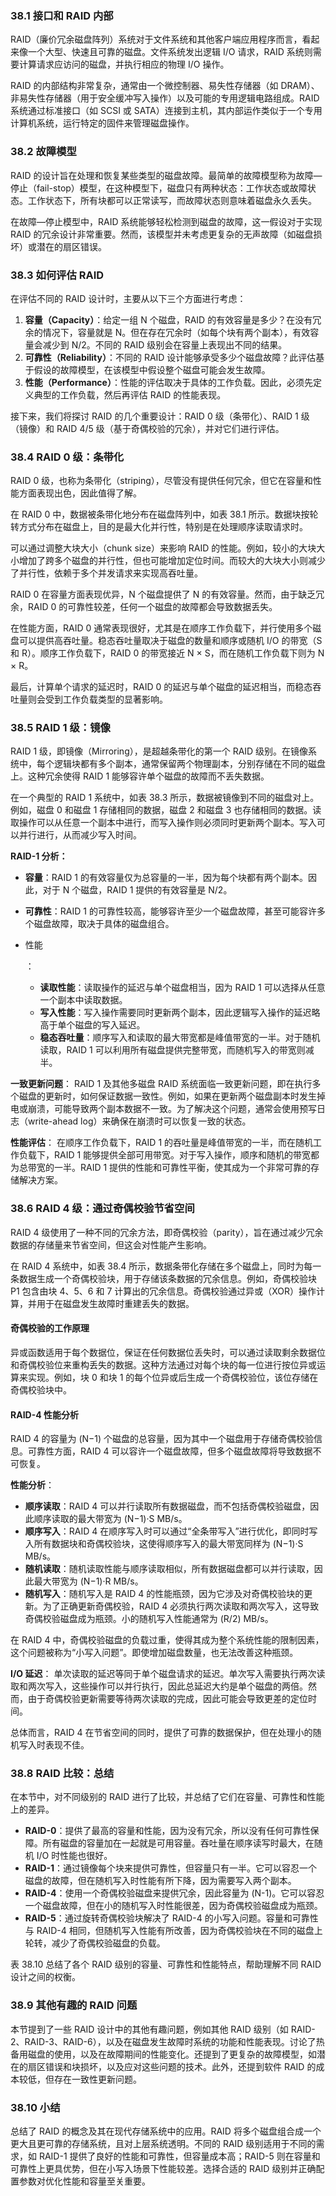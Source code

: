 ### 38.1 接口和 RAID 内部

RAID（廉价冗余磁盘阵列）系统对于文件系统和其他客户端应用程序而言，看起来像一个大型、快速且可靠的磁盘。文件系统发出逻辑 I/O 请求，RAID 系统则需要计算请求应访问的磁盘，并执行相应的物理 I/O 操作。

RAID 的内部结构非常复杂，通常由一个微控制器、易失性存储器（如 DRAM）、非易失性存储器（用于安全缓冲写入操作）以及可能的专用逻辑电路组成。RAID 系统通过标准接口（如 SCSI 或 SATA）连接到主机，其内部运作类似于一个专用计算机系统，运行特定的固件来管理磁盘操作。

### 38.2 故障模型

RAID 的设计旨在处理和恢复某些类型的磁盘故障。最简单的故障模型称为故障—停止（fail-stop）模型，在这种模型下，磁盘只有两种状态：工作状态或故障状态。工作状态下，所有块都可以正常读写，而故障状态则意味着磁盘永久丢失。

在故障—停止模型中，RAID 系统能够轻松检测到磁盘的故障，这一假设对于实现 RAID 的冗余设计非常重要。然而，该模型并未考虑更复杂的无声故障（如磁盘损坏）或潜在的扇区错误。

### 38.3 如何评估 RAID

在评估不同的 RAID 设计时，主要从以下三个方面进行考虑：

1. **容量（Capacity）**：给定一组 N 个磁盘，RAID 的有效容量是多少？在没有冗余的情况下，容量就是 N。但在存在冗余时（如每个块有两个副本），有效容量会减少到 N/2。不同的 RAID 级别会在容量上表现出不同的结果。
2. **可靠性（Reliability）**：不同的 RAID 设计能够承受多少个磁盘故障？此评估基于假设的故障模型，在该模型中假设整个磁盘可能会发生故障。
3. **性能（Performance）**：性能的评估取决于具体的工作负载。因此，必须先定义典型的工作负载，然后再评估 RAID 的性能表现。

接下来，我们将探讨 RAID 的几个重要设计：RAID 0 级（条带化）、RAID 1 级（镜像）和 RAID 4/5 级（基于奇偶校验的冗余），并对它们进行评估。

### 38.4 RAID 0 级：条带化

RAID 0 级，也称为条带化（striping），尽管没有提供任何冗余，但它在容量和性能方面表现出色，因此值得了解。

在 RAID 0 中，数据被条带化地分布在磁盘阵列中，如表 38.1 所示。数据块按轮转方式分布在磁盘上，目的是最大化并行性，特别是在处理顺序读取请求时。

可以通过调整大块大小（chunk size）来影响 RAID 的性能。例如，较小的大块大小增加了跨多个磁盘的并行性，但也可能增加定位时间。而较大的大块大小则减少了并行性，依赖于多个并发请求来实现高吞吐量。

RAID 0 在容量方面表现优异，N 个磁盘提供了 N 的有效容量。然而，由于缺乏冗余，RAID 0 的可靠性较差，任何一个磁盘的故障都会导致数据丢失。

在性能方面，RAID 0 通常表现很好，尤其是在顺序工作负载下，并行使用多个磁盘可以提供高吞吐量。稳态吞吐量取决于磁盘的数量和顺序或随机 I/O 的带宽（S 和 R）。顺序工作负载下，RAID 0 的带宽接近 N × S，而在随机工作负载下则为 N × R。

最后，计算单个请求的延迟时，RAID 0 的延迟与单个磁盘的延迟相当，而稳态吞吐量则会受到工作负载类型的显著影响。

### 38.5 RAID 1 级：镜像

RAID 1 级，即镜像（Mirroring），是超越条带化的第一个 RAID 级别。在镜像系统中，每个逻辑块都有多个副本，通常保留两个物理副本，分别存储在不同的磁盘上。这种冗余使得 RAID 1 能够容许单个磁盘的故障而不丢失数据。

在一个典型的 RAID 1 系统中，如表 38.3 所示，数据被镜像到不同的磁盘对上。例如，磁盘 0 和磁盘 1 存储相同的数据，磁盘 2 和磁盘 3 也存储相同的数据。读取操作可以从任意一个副本中进行，而写入操作则必须同时更新两个副本。写入可以并行进行，从而减少写入时间。

**RAID-1 分析：**

- **容量**：RAID 1 的有效容量仅为总容量的一半，因为每个块都有两个副本。因此，对于 N 个磁盘，RAID 1 提供的有效容量是 N/2。

- **可靠性**：RAID 1 的可靠性较高，能够容许至少一个磁盘故障，甚至可能容许多个磁盘故障，取决于具体的磁盘组合。

- 性能

  ：

  - **读取性能**：读取操作的延迟与单个磁盘相当，因为 RAID 1 可以选择从任意一个副本中读取数据。
  - **写入性能**：写入操作需要同时更新两个副本，因此逻辑写入操作的延迟略高于单个磁盘的写入延迟。
  - **稳态吞吐量**：顺序写入和读取的最大带宽都是峰值带宽的一半。对于随机读取，RAID 1 可以利用所有磁盘提供完整带宽，而随机写入的带宽则减半。

**一致更新问题**： RAID 1 及其他多磁盘 RAID 系统面临一致更新问题，即在执行多个磁盘的更新时，如何保证数据一致性。例如，如果在更新两个磁盘副本时发生掉电或崩溃，可能导致两个副本数据不一致。为了解决这个问题，通常会使用预写日志（write-ahead log）来确保在崩溃时可以恢复一致的状态。

**性能评估**： 在顺序工作负载下，RAID 1 的吞吐量是峰值带宽的一半，而在随机工作负载下，RAID 1 能够提供全部可用带宽。对于写入操作，顺序和随机的带宽都为总带宽的一半。RAID 1 提供的性能和可靠性平衡，使其成为一个非常可靠的存储解决方案。

### 38.6 RAID 4 级：通过奇偶校验节省空间

RAID 4 级使用了一种不同的冗余方法，即奇偶校验（parity），旨在通过减少冗余数据的存储量来节省空间，但这会对性能产生影响。

在 RAID 4 系统中，如表 38.4 所示，数据条带化存储在多个磁盘上，同时为每一条数据生成一个奇偶校验块，用于存储该条数据的冗余信息。例如，奇偶校验块 P1 包含由块 4、5、6 和 7 计算出的冗余信息。奇偶校验通过异或（XOR）操作计算，并用于在磁盘发生故障时重建丢失的数据。

#### 奇偶校验的工作原理

异或函数适用于每个数据位，保证在任何数据位丢失时，可以通过读取剩余数据位和奇偶校验位来重构丢失的数据。这种方法通过对每个块的每一位进行按位异或运算来实现。例如，块 0 和块 1 的每个位异或后生成一个奇偶校验位，该位存储在奇偶校验块中。

#### RAID-4 性能分析

RAID 4 的容量为 (N−1) 个磁盘的总容量，因为其中一个磁盘用于存储奇偶校验信息。可靠性方面，RAID 4 可以容许一个磁盘故障，但多个磁盘故障将导致数据不可恢复。

**性能分析**：

- **顺序读取**：RAID 4 可以并行读取所有数据磁盘，而不包括奇偶校验磁盘，因此顺序读取的最大带宽为 (N−1)·S MB/s。
- **顺序写入**：RAID 4 在顺序写入时可以通过“全条带写入”进行优化，即同时写入所有数据块和奇偶校验块，这使得顺序写入的最大带宽同样为 (N−1)·S MB/s。
- **随机读取**：随机读取性能与顺序读取相似，所有数据磁盘都可以并行读取，因此最大带宽为 (N−1)·R MB/s。
- **随机写入**：随机写入是 RAID 4 的性能瓶颈，因为它涉及对奇偶校验块的更新。为了正确更新奇偶校验，RAID 4 必须执行两次读取和两次写入，这导致奇偶校验磁盘成为瓶颈。小的随机写入性能通常为 (R/2) MB/s。

在 RAID 4 中，奇偶校验磁盘的负载过重，使得其成为整个系统性能的限制因素，这个问题被称为“小写入问题”。即使增加磁盘数量，也无法改善这种瓶颈。

**I/O 延迟**： 单次读取的延迟等同于单个磁盘请求的延迟。单次写入需要执行两次读取和两次写入，这些操作可以并行执行，因此总延迟大约是单个磁盘的两倍。然而，由于奇偶校验更新需要等待两次读取的完成，因此可能会导致更差的定位时间。

总体而言，RAID 4 在节省空间的同时，提供了可靠的数据保护，但在处理小的随机写入时表现不佳。

### 38.8 RAID 比较：总结

在本节中，对不同级别的 RAID 进行了比较，并总结了它们在容量、可靠性和性能上的差异。

- **RAID-0**：提供了最高的容量和性能，因为没有冗余，所以没有任何可靠性保障。所有磁盘的容量加在一起就是可用容量。吞吐量在顺序读写时最大，在随机 I/O 时性能也很好。
- **RAID-1**：通过镜像每个块来提供可靠性，但容量只有一半。它可以容忍一个磁盘的故障，但在随机写入时性能有所下降，因为需要写入两个副本。
- **RAID-4**：使用一个奇偶校验磁盘来提供冗余，因此容量为 (N-1)。它可以容忍一个磁盘故障，但在小的随机写入时性能很差，因为奇偶校验磁盘成为瓶颈。
- **RAID-5**：通过旋转奇偶校验块解决了 RAID-4 的小写入问题。容量和可靠性与 RAID-4 相同，但随机写入性能有所改善，因为奇偶校验块在不同的磁盘上轮转，减少了奇偶校验磁盘的负载。

表 38.10 总结了各个 RAID 级别的容量、可靠性和性能特点，帮助理解不同 RAID 设计之间的权衡。

### 38.9 其他有趣的 RAID 问题

本节提到了一些 RAID 设计中的其他有趣问题，例如其他 RAID 级别（如 RAID-2、RAID-3、RAID-6），以及在磁盘发生故障时系统的功能和性能表现。讨论了热备用磁盘的使用，以及在故障期间的性能变化。还提到了更复杂的故障模型，如潜在的扇区错误和块损坏，以及应对这些问题的技术。此外，还提到软件 RAID 的成本较低，但存在一致性更新问题。

### 38.10 小结

总结了 RAID 的概念及其在现代存储系统中的应用。RAID 将多个磁盘组合成一个更大且更可靠的存储系统，且对上层系统透明。不同的 RAID 级别适用于不同的需求，如 RAID-1 提供了良好的性能和可靠性，但容量成本高；RAID-5 则在容量和可靠性上更具优势，但在小写入场景下性能较差。选择合适的 RAID 级别并正确配置参数对优化性能和容量至关重要。